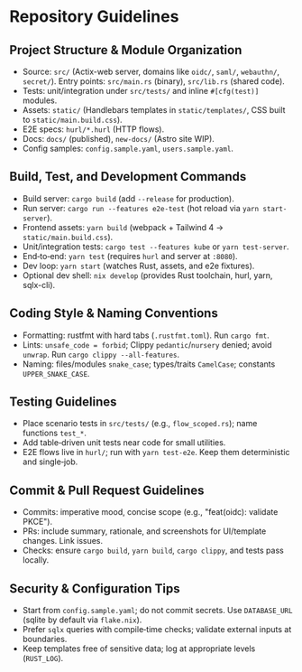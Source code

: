 # Repository Guidelines

## Project Structure & Module Organization

- Source: `src/` (Actix-web server, domains like `oidc/`, `saml/`, `webauthn/`, `secret/`). Entry points: `src/main.rs` (binary), `src/lib.rs` (shared code).
- Tests: unit/integration under `src/tests/` and inline `#[cfg(test)]` modules.
- Assets: `static/` (Handlebars templates in `static/templates/`, CSS built to `static/main.build.css`).
- E2E specs: `hurl/*.hurl` (HTTP flows).
- Docs: `docs/` (published), `new-docs/` (Astro site WIP).
- Config samples: `config.sample.yaml`, `users.sample.yaml`.

## Build, Test, and Development Commands

- Build server: `cargo build` (add `--release` for production).
- Run server: `cargo run --features e2e-test` (hot reload via `yarn start-server`).
- Frontend assets: `yarn build` (webpack + Tailwind 4 → `static/main.build.css`).
- Unit/integration tests: `cargo test --features kube` or `yarn test-server`.
- End‑to‑end: `yarn test` (requires `hurl` and server at `:8080`).
- Dev loop: `yarn start` (watches Rust, assets, and e2e fixtures).
- Optional dev shell: `nix develop` (provides Rust toolchain, hurl, yarn, sqlx-cli).

## Coding Style & Naming Conventions

- Formatting: rustfmt with hard tabs (`.rustfmt.toml`). Run `cargo fmt`.
- Lints: `unsafe_code = forbid`; Clippy `pedantic`/`nursery` denied; avoid `unwrap`. Run `cargo clippy --all-features`.
- Naming: files/modules `snake_case`; types/traits `CamelCase`; constants `UPPER_SNAKE_CASE`.

## Testing Guidelines

- Place scenario tests in `src/tests/` (e.g., `flow_scoped.rs`); name functions `test_*`.
- Add table‑driven unit tests near code for small utilities.
- E2E flows live in `hurl/`; run with `yarn test-e2e`. Keep them deterministic and single‑job.

## Commit & Pull Request Guidelines

- Commits: imperative mood, concise scope (e.g., "feat(oidc): validate PKCE").
- PRs: include summary, rationale, and screenshots for UI/template changes. Link issues.
- Checks: ensure `cargo build`, `yarn build`, `cargo clippy`, and tests pass locally.

## Security & Configuration Tips

- Start from `config.sample.yaml`; do not commit secrets. Use `DATABASE_URL` (sqlite by default via `flake.nix`).
- Prefer `sqlx` queries with compile‑time checks; validate external inputs at boundaries.
- Keep templates free of sensitive data; log at appropriate levels (`RUST_LOG`).
